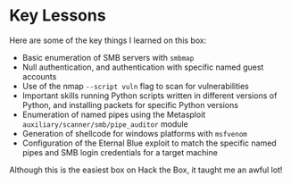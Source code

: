 # Key Lessons

Here are some of the key things I learned on this box:
- Basic enumeration of SMB servers with `smbmap`
- Null authentication, and authentication with specific named guest accounts
- Use of the nmap `--script vuln` flag to scan for vulnerabilities
- Important skills running Python scripts written in different versions of Python, and installing packets for specific Python versions
- Enumeration of named pipes using the Metasploit `auxiliary/scanner/smb/pipe_auditor` module
- Generation of shellcode for windows platforms with `msfvenom`
- Configuration of the Eternal Blue exploit to match the specific named pipes and SMB login credentials for a target machine

Although this is the easiest box on Hack the Box, it taught me an awful lot!